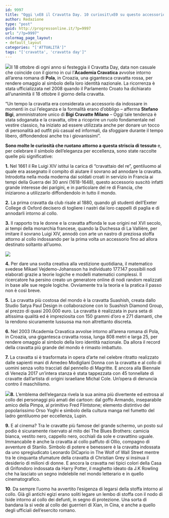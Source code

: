 ```yaml
---
id: 9997
title: "Oggi \xE8 il Cravatta Day. 10 curiosit\xE0 su questo accessorio"
author: Redazione
type: "post"
guid: http://progressonline.it/?p=9997
url: "/?p=9997"
colormag_page_layout:
- default_layout
categories: "['ATTUALITÀ']"
tags: "['cravatta', 'cravatta day']"
---
```


![](https://progressonline.it/wp-content/uploads/2018/10/Cravatta-più-costosa-1024x578.png)Il 18 ottobre di ogni anno si festeggia il Cravatta Day, data non casuale che coincide con il giorno in cui l’**Academia Cravatica** avvolse intorno all’arena romana di **Pola**, in Croazia, una gigantesca cravatta rossa, per rendere omaggio al simbolo della loro identità nazionale. La ricorrenza è stata ufficializzata nel 2008 quando il Parlamento Croato ha dichiarato all’unanimità il 18 ottobre il giorno della cravatta.

“Un tempo la cravatta era considerata un accessorio da indossare in momenti in cui l’eleganza e la formalità erano d’obbligo – afferma **Stefano Bigi**, amministratore unico di **Bigi Cravatte Milano** – Oggi tale tendenza è stata sdoganata e la cravatta, oltre a ricoprire un ruolo fondamentale nel vestire classico, ha iniziato ad essere utilizzata anche per donare un tocco di personalità ad outfit più casual ed informali, da sfoggiare durante il tempo libero, diffondendosi anche tra i giovanissimi”.

**Sono molte le curiosità che ruotano attorno a questa striscia di tessuto** e, per celebrare il simbolo dell’eleganza per eccellenza, sono state raccolte quelle più significative:

**1.** Nel 1661 il Re Luigi XIV istituì la carica di “cravattaio del re”, gentiluomo al quale era assegnato il compito di aiutare il sovrano ad annodare la cravatta. Introdotta nella moda moderna dai soldati croati in servizio in Francia ai tempi della Guerra dei 30 anni (1618-1648), questo accessorio suscitò infatti grande interesse dei parigini, e in particolare del re di Francia, che iniziarono a utilizzarlo diffondendolo in tutto il mondo.

**2.** La prima cravatta da club risale al 1880, quando gli studenti dell’Exeter College di Oxford decisero di togliere i nastri dai loro cappelli di paglia e di annodarli intorno al collo.

**3.** Il rapporto tra le donne e la cravatta affonda le sue origini nel XVI secolo, ai tempi della monarchia francese, quando la Duchessa di La Vallière, per imitare il sovrano Luigi XIV, annodò con arte un nastro di preziosa stoffa attorno al collo indossando per la prima volta un accessorio fino ad allora destinato soltanto all’uomo.

![](https://progressonline.it/wp-content/uploads/2018/10/Stanlio-Ollio-300x188.jpg)

**4.** Per dare una svolta creativa alla vestizione quotidiana, il matematico svedese Mikael Vejdemo-Johansson ha individuato 177.147 possibili nodi elaborati grazie a teorie logiche e modelli matematici complessi. Il ricercatore ha persino creato un generatore online di nodi random realizzati in base alle sue regole logiche. Ovviamente tra la teoria e la pratica il passo non è così breve.

**5.** La cravatta più costosa del mondo è la cravatta Suashish, creata dallo Studio Satya Paul Design in collaborazione con lo Suashish Diamond Group, al prezzo di quasi 200.000 euro. La cravatta è realizzata in pura seta di altissima qualità ed è impreziosita con 150 grammi d’oro e 271 diamanti, che la rendono sicuramente lussuosa ma non altrettanto discreta.

**6.** Nel 2003 l’Academia Cravatica avvolse intorno all’arena romana di Pola, in Croazia, una gigantesca cravatta rossa, lunga 808 metri e larga 25, per rendere omaggio al simbolo della loro identità nazionale. Da allora il record della cravatta più grande del mondo è rimasto imbattuto.

**7.** La cravatta si è trasformata in opera d’arte nel celebre ritratto realizzato dalle sapienti mani di Amedeo Modigliani Donna con la cravatta e al collo di uomini senza volto tracciati dal pennello di Magritte. E ancora alla Biennale di Venezia 2017 un’intera stanza è stata tappezzata con 45 tonnellate di cravatte dall’artista di origini israeliane Michal Cole. Un’opera di denuncia contro il maschilismo.

**![](https://progressonline.it/wp-content/uploads/2018/10/The-wolf-of-wall-street-202x300.jpg)8.** L’emblema dell’eleganza rivela la sua anima più divertente ed estrosa al collo dei personaggi più amati dei cartoon: dal goffo Armando, inseparabile amico della Pimpa, al primitivo Fred Flintstone; elemento distintivo del popolarissimo Orso Yoghi e simbolo della cultura manga nel fumetto del ladro gentiluomo per eccellenza, Lupin.

**9.** E al cinema? Tra le cravatte più famose del grande schermo, un posto sul podio è sicuramente riservato al mito dei The Blues Brothers: camicia bianca, vestito nero, cappello nero, occhiali da sole e cravattino uguale. Immancabile è anche la cravatta al collo paffuto di Ollio, compagno di avventure di Stanlio. Simbolo di potere e benessere è la cravatta indossata da uno spregiudicato Leonardo DiCaprio in The Wolf of Wall Street mentre tra le cinquanta sfumature della cravatta di Christian Grey si insinua il desiderio di milioni di donne. E ancora la cravatta nei tipici colori della Casa di Grifondoro indossata da Harry Potter, il maghetto ideato da J.K Rowling che ha lasciato un segno indelebile nel mondo letterario e in quello cinematografico.

**10**. Da sempre l’uomo ha avvertito l’esigenza di legarsi della stoffa intorno al collo. Già gli antichi egizi erano soliti legare un lembo di stoffa con il nodo di Iside intorno al collo dei defunti, in segno di protezione. Una sorta di bandana la si vede al collo dei guerrieri di Xian, in Cina, e anche a quello degli ufficiali dell’esercito romano.